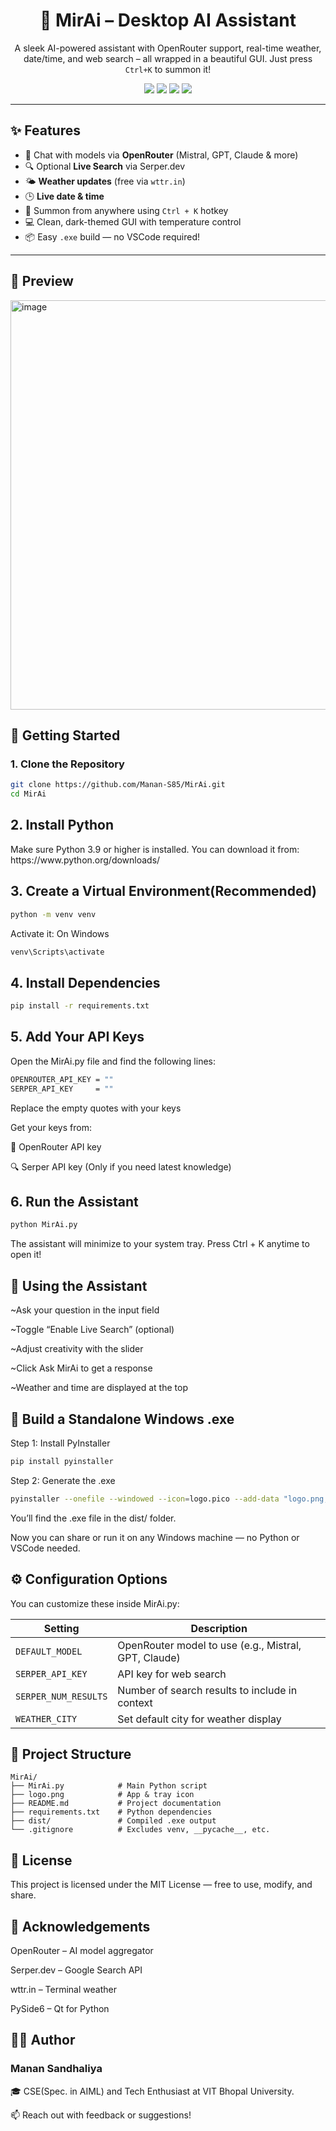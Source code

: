 <h1 align="center">🤖 MirAi – Desktop AI Assistant</h1>

<p align="center">
  A sleek AI-powered assistant with OpenRouter support, real-time weather, date/time, and web search – all wrapped in a beautiful GUI. Just press <code>Ctrl+K</code> to summon it!
</p>

<p align="center">
  <img src="https://img.shields.io/badge/Python-3.9%2B-blue.svg" />
  <img src="https://img.shields.io/badge/UI-PySide6-purple" />
  <img src="https://img.shields.io/badge/Platform-Windows-lightgrey" />
  <img src="https://img.shields.io/badge/License-MIT-green" />
</p>

---

## ✨ Features

- 🧠 Chat with models via **OpenRouter** (Mistral, GPT, Claude & more)
- 🔍 Optional **Live Search** via Serper.dev
- 🌤 **Weather updates** (free via `wttr.in`)
- 🕒 **Live date & time**
- 🎯 Summon from anywhere using `Ctrl + K` hotkey
- 💻 Clean, dark-themed GUI with temperature control
- 📦 Easy `.exe` build — no VSCode required!

---

## 📸 Preview
<img width="874" height="655" alt="image" src="https://github.com/user-attachments/assets/0be56bc3-dd11-466a-85bc-976f57466817" />

<h2>🚀 Getting Started</h2>
<h3>1. Clone the Repository</h3>

```bash
git clone https://github.com/Manan-S85/MirAi.git
cd MirAi

```
<h2>2. Install Python</h2>
Make sure Python 3.9 or higher is installed.
You can download it from: https://www.python.org/downloads/

<h2>3. Create a Virtual Environment(Recommended)</h2>

```bash
python -m venv venv
```
Activate it:
On Windows
```bash
venv\Scripts\activate
```
<h2>4. Install Dependencies</h2>

```bash
pip install -r requirements.txt
```

<h2>5. Add Your API Keys</h2>
Open the MirAi.py file and find the following lines:

```bash
OPENROUTER_API_KEY = ""
SERPER_API_KEY     = ""
```

Replace the empty quotes with your keys

Get your keys from:

🔑 OpenRouter API key

🔍 Serper API key (Only if you need latest knowledge)

<h2>6. Run the Assistant</h2>

```bash
python MirAi.py
```
The assistant will minimize to your system tray.
Press Ctrl + K anytime to open it!

<h2>💬 Using the Assistant</h2>

~Ask your question in the input field

~Toggle “Enable Live Search” (optional)

~Adjust creativity with the slider

~Click Ask MirAi to get a response

~Weather and time are displayed at the top

<h2>🧪 Build a Standalone Windows .exe</h2>

Step 1: Install PyInstaller
```bash
pip install pyinstaller
```

Step 2: Generate the .exe
```bash
pyinstaller --onefile --windowed --icon=logo.pico --add-data "logo.png;." MirAi.py
```
You’ll find the .exe file in the dist/ folder.

Now you can share or run it on any Windows machine — no Python or VSCode needed.

<h2>⚙️ Configuration Options</h2>
You can customize these inside MirAi.py:
<table>
  <thead>
    <tr>
      <th>Setting</th>
      <th>Description</th>
    </tr>
  </thead>
  <tbody>
    <tr>
      <td><code>DEFAULT_MODEL</code></td>
      <td>OpenRouter model to use (e.g., Mistral, GPT, Claude)</td>
    </tr>
    <tr>
      <td><code>SERPER_API_KEY</code></td>
      <td>API key for web search</td>
    </tr>
    <tr>
      <td><code>SERPER_NUM_RESULTS</code></td>
      <td>Number of search results to include in context</td>
    </tr>
    <tr>
      <td><code>WEATHER_CITY</code></td>
      <td>Set default city for weather display</td>
    </tr>
  </tbody>
</table>

<h2>📁 Project Structure</h2>

<pre><code>MirAi/
├── MirAi.py            # Main Python script
├── logo.png            # App & tray icon
├── README.md           # Project documentation
├── requirements.txt    # Python dependencies
├── dist/               # Compiled .exe output
└── .gitignore          # Excludes venv, __pycache__, etc.
</code></pre>


<h2>📄 License</h2>
This project is licensed under the MIT License — free to use, modify, and share.

<h2>🙌 Acknowledgements</h2>

OpenRouter – AI model aggregator

Serper.dev – Google Search API

wttr.in – Terminal weather

PySide6 – Qt for Python

<h2>👨‍💻 Author</h2>
<h3>Manan Sandhaliya</h3>

🎓 CSE(Spec. in AIML) and Tech Enthusiast at VIT Bhopal University.

📫 Reach out with feedback or suggestions!
